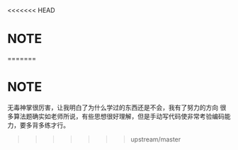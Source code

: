 <<<<<<< HEAD
# NOTE

  

=======
# NOTE
无毒神掌很厉害，让我明白了为什么学过的东西还是不会，我有了努力的方向
很多算法题确实如老师所说，有些思想很好理解，但是手动写代码使非常考验编码能力，要多背多练才行。
  

>>>>>>> upstream/master
